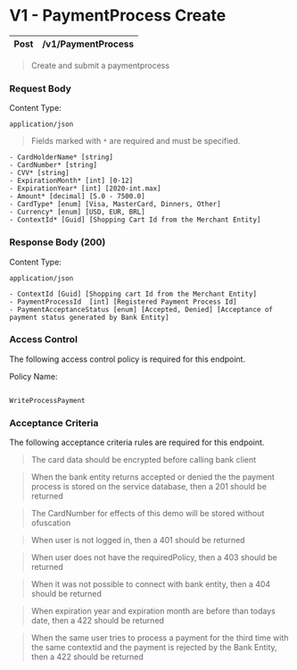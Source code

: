 # V1 - PaymentProcess Create

| Post | /v1/PaymentProcess | 
| :-: | :-: | 

> Create and submit a paymentprocess

### Request Body

Content Type:

```
application/json

```

> Fields marked with `*` are required and must be specified.

```
- CardHolderName* [string] 
- CardNumber* [string] 
- CVV* [string]
- ExpirationMonth* [int] [0-12]
- ExpirationYear* [int] [2020-int.max]
- Amount* [decimal] [5.0 - 7500.0]
- CardType* [enum] [Visa, MasterCard, Dinners, Other]
- Currency* [enum] [USD, EUR, BRL]
- ContextId* [Guid] [Shopping Cart Id from the Merchant Entity]

```

### Response Body (200)

Content Type:

```
application/json

```

```
- ContextId [Guid] [Shopping cart Id from the Merchant Entity]
- PaymentProcessId  [int] [Registered Payment Process Id]
- PaymentAcceptanceStatus [enum] [Accepted, Denied] [Acceptance of payment status generated by Bank Entity]
```

### Access Control

The following access control policy is required for this endpoint.

Policy Name:

```

WriteProcessPayment

```

### Acceptance Criteria

The following acceptance criteria rules are required for this endpoint.

> The card data should be encrypted before calling bank client

> When the bank entity returns accepted or denied the the payment process is stored on the service database, then a 201 should be returned


> The CardNumber for effects of this demo will be stored without ofuscation


> When user is not logged in, then a 401 should be returned


> When user does not have the requiredPolicy, then a 403 should be returned


> When it was not possible to connect with bank entity, then a 404 should be returned


> When expiration year and expiration month are before than todays date, then a 422 should be returned


> When the same user tries to process a payment for the third time with the same contextid and the payment is rejected by the Bank Entity, then a 422 should be returned


  